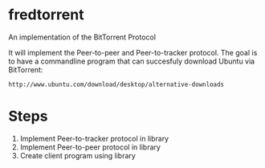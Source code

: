 fredtorrent
===========
An implementation of the BitTorrent Protocol

It will implement the Peer-to-peer and Peer-to-tracker protocol. The goal is to
have a commandline program that can succesfuly download Ubuntu via BitTorrent:

    http://www.ubuntu.com/download/desktop/alternative-downloads

# Steps
1. Implement Peer-to-tracker protocol in library
2. Implement Peer-to-peer protocol in library
3. Create client program using library
